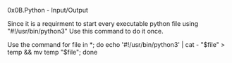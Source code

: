 0x0B.Python - Input/Output

Since it is a requirment to start every executable python file using "#!/usr/bin/python3" Use this command to do it once.  

Use the command for file in *; do echo '#!/usr/bin/python3' | cat - "$file" > temp && mv temp "$file"; done
